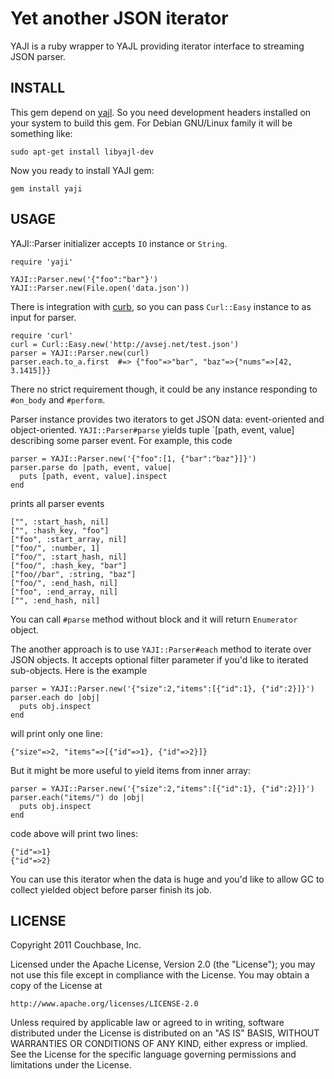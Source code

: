 Yet another JSON iterator
=========================

YAJI is a ruby wrapper to YAJL providing iterator interface to streaming JSON parser.

INSTALL
-------

This gem depend on [yajl][1]. So you need development headers installed
on your system to build this gem. For Debian GNU/Linux family it will be something like:

    sudo apt-get install libyajl-dev

Now you ready to install YAJI gem:

    gem install yaji

USAGE
-----

YAJI::Parser initializer accepts `IO` instance or `String`.

    require 'yaji'

    YAJI::Parser.new('{"foo":"bar"}')
    YAJI::Parser.new(File.open('data.json'))

There is integration with [curb][2], so you can pass `Curl::Easy` instance to
as input for parser.

    require 'curl'
    curl = Curl::Easy.new('http://avsej.net/test.json')
    parser = YAJI::Parser.new(curl)
    parser.each.to_a.first  #=> {"foo"=>"bar", "baz"=>{"nums"=>[42, 3.1415]}}

There no strict requirement though, it could be any instance responding
to `#on_body` and `#perform`.

Parser instance provides two iterators to get JSON data: event-oriented
and object-oriented. `YAJI::Parser#parse` yields tuple `[path, event,
value] describing some parser event. For example, this code

    parser = YAJI::Parser.new('{"foo":[1, {"bar":"baz"}]}')
    parser.parse do |path, event, value|
      puts [path, event, value].inspect
    end

prints all parser events

    ["", :start_hash, nil]
    ["", :hash_key, "foo"]
    ["foo", :start_array, nil]
    ["foo/", :number, 1]
    ["foo/", :start_hash, nil]
    ["foo/", :hash_key, "bar"]
    ["foo//bar", :string, "baz"]
    ["foo/", :end_hash, nil]
    ["foo", :end_array, nil]
    ["", :end_hash, nil]

You can call `#parse` method without block and it will return
`Enumerator` object.

The another approach is to use `YAJI::Parser#each` method to iterate
over JSON objects. It accepts optional filter parameter if you'd like to
iterated sub-objects. Here is the example

    parser = YAJI::Parser.new('{"size":2,"items":[{"id":1}, {"id":2}]}')
    parser.each do |obj|
      puts obj.inspect
    end

will print only one line:

    {"size"=>2, "items"=>[{"id"=>1}, {"id"=>2}]}

But it might be more useful to yield items from inner array:

    parser = YAJI::Parser.new('{"size":2,"items":[{"id":1}, {"id":2}]}')
    parser.each("items/") do |obj|
      puts obj.inspect
    end

code above will print two lines:

    {"id"=>1}
    {"id"=>2}

You can use this iterator when the data is huge and you'd like to allow
GC to collect yielded object before parser finish its job.


LICENSE
-------

Copyright 2011 Couchbase, Inc.

Licensed under the Apache License, Version 2.0 (the "License");
you may not use this file except in compliance with the License.
You may obtain a copy of the License at

    http://www.apache.org/licenses/LICENSE-2.0

Unless required by applicable law or agreed to in writing, software
distributed under the License is distributed on an "AS IS" BASIS,
WITHOUT WARRANTIES OR CONDITIONS OF ANY KIND, either express or implied.
See the License for the specific language governing permissions and
limitations under the License.

[1]: http://lloyd.github.com/yajl/
[2]: https://rubygems.org/gems/curb/
